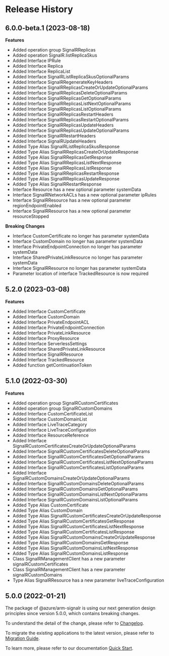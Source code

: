 # Release History
    
## 6.0.0-beta.1 (2023-08-18)
    
**Features**

  - Added operation group SignalRReplicas
  - Added operation SignalR.listReplicaSkus
  - Added Interface IPRule
  - Added Interface Replica
  - Added Interface ReplicaList
  - Added Interface SignalRListReplicaSkusOptionalParams
  - Added Interface SignalRRegenerateKeyHeaders
  - Added Interface SignalRReplicasCreateOrUpdateOptionalParams
  - Added Interface SignalRReplicasDeleteOptionalParams
  - Added Interface SignalRReplicasGetOptionalParams
  - Added Interface SignalRReplicasListNextOptionalParams
  - Added Interface SignalRReplicasListOptionalParams
  - Added Interface SignalRReplicasRestartHeaders
  - Added Interface SignalRReplicasRestartOptionalParams
  - Added Interface SignalRReplicasUpdateHeaders
  - Added Interface SignalRReplicasUpdateOptionalParams
  - Added Interface SignalRRestartHeaders
  - Added Interface SignalRUpdateHeaders
  - Added Type Alias SignalRListReplicaSkusResponse
  - Added Type Alias SignalRReplicasCreateOrUpdateResponse
  - Added Type Alias SignalRReplicasGetResponse
  - Added Type Alias SignalRReplicasListNextResponse
  - Added Type Alias SignalRReplicasListResponse
  - Added Type Alias SignalRReplicasRestartResponse
  - Added Type Alias SignalRReplicasUpdateResponse
  - Added Type Alias SignalRRestartResponse
  - Interface Resource has a new optional parameter systemData
  - Interface SignalRNetworkACLs has a new optional parameter ipRules
  - Interface SignalRResource has a new optional parameter regionEndpointEnabled
  - Interface SignalRResource has a new optional parameter resourceStopped

**Breaking Changes**

  - Interface CustomCertificate no longer has parameter systemData
  - Interface CustomDomain no longer has parameter systemData
  - Interface PrivateEndpointConnection no longer has parameter systemData
  - Interface SharedPrivateLinkResource no longer has parameter systemData
  - Interface SignalRResource no longer has parameter systemData
  - Parameter location of interface TrackedResource is now required
    
    
## 5.2.0 (2023-03-08)
    
**Features**

  - Added Interface CustomCertificate
  - Added Interface CustomDomain
  - Added Interface PrivateEndpointACL
  - Added Interface PrivateEndpointConnection
  - Added Interface PrivateLinkResource
  - Added Interface ProxyResource
  - Added Interface ServerlessSettings
  - Added Interface SharedPrivateLinkResource
  - Added Interface SignalRResource
  - Added Interface TrackedResource
  - Added function getContinuationToken
    
    
## 5.1.0 (2022-03-30)
    
**Features**

  - Added operation group SignalRCustomCertificates
  - Added operation group SignalRCustomDomains
  - Added Interface CustomCertificateList
  - Added Interface CustomDomainList
  - Added Interface LiveTraceCategory
  - Added Interface LiveTraceConfiguration
  - Added Interface ResourceReference
  - Added Interface SignalRCustomCertificatesCreateOrUpdateOptionalParams
  - Added Interface SignalRCustomCertificatesDeleteOptionalParams
  - Added Interface SignalRCustomCertificatesGetOptionalParams
  - Added Interface SignalRCustomCertificatesListNextOptionalParams
  - Added Interface SignalRCustomCertificatesListOptionalParams
  - Added Interface SignalRCustomDomainsCreateOrUpdateOptionalParams
  - Added Interface SignalRCustomDomainsDeleteOptionalParams
  - Added Interface SignalRCustomDomainsGetOptionalParams
  - Added Interface SignalRCustomDomainsListNextOptionalParams
  - Added Interface SignalRCustomDomainsListOptionalParams
  - Added Type Alias CustomCertificate
  - Added Type Alias CustomDomain
  - Added Type Alias SignalRCustomCertificatesCreateOrUpdateResponse
  - Added Type Alias SignalRCustomCertificatesGetResponse
  - Added Type Alias SignalRCustomCertificatesListNextResponse
  - Added Type Alias SignalRCustomCertificatesListResponse
  - Added Type Alias SignalRCustomDomainsCreateOrUpdateResponse
  - Added Type Alias SignalRCustomDomainsGetResponse
  - Added Type Alias SignalRCustomDomainsListNextResponse
  - Added Type Alias SignalRCustomDomainsListResponse
  - Class SignalRManagementClient has a new parameter signalRCustomCertificates
  - Class SignalRManagementClient has a new parameter signalRCustomDomains
  - Type Alias SignalRResource has a new parameter liveTraceConfiguration
    
    
## 5.0.0 (2022-01-21)

The package of @azure/arm-signalr is using our next generation design principles since version 5.0.0, which contains breaking changes.

To understand the detail of the change, please refer to [Changelog](https://aka.ms/js-track2-changelog).

To migrate the existing applications to the latest version, please refer to [Migration Guide](https://aka.ms/js-track2-migration-guide).

To learn more, please refer to our documentation [Quick Start](https://aka.ms/js-track2-quickstart).
